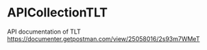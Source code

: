 # APICollectionTLT
API documentation of TLT 
https://documenter.getpostman.com/view/25058016/2s93m7WMeT 
